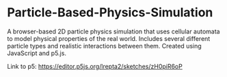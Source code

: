 # Particle-Based-Physics-Simulation
A browser-based 2D particle physics simulation that uses cellular automata to model physical properties of the real world. Includes several different particle types and realistic interactions between them. Created using JavaScript and p5.js.

Link to p5: https://editor.p5js.org/lrepta2/sketches/zH0piR6oP
